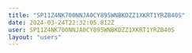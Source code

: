 ```yaml
---
title: "SP11Z4NK700NNJA0CY895WNBKDZZ1XKRT1YRZB40S"
date: 2024-03-24T22:32:05.812Z
user: SP11Z4NK700NNJA0CY895WNBKDZZ1XKRT1YRZB40S
layout: "users"
---
```

    